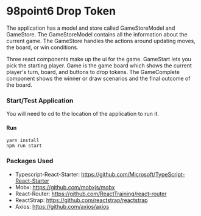 # 98point6 Drop Token

The application has a model and store called GameStoreModel and GameStore. The GameStoreModel contains all the information about the current game. The GameStore handles the actions around updating moves, the board, or win conditions.

Three react components make up the ui for the game. GameStart lets you pick the starting player. Game is the game board which shows the current player's turn, board, and buttons to drop tokens. The GameComplete component shows the winner or draw scenarios and the final outcome of the board. 

### Start/Test Application

You will need to cd to the location of the application to run it.

#### Run
```
yarn install
npm run start
```

### Packages Used
* Typescript-React-Starter: https://github.com/Microsoft/TypeScript-React-Starter
* Mobx: https://github.com/mobxjs/mobx
* React-Router: https://github.com/ReactTraining/react-router
* ReactStrap: https://github.com/reactstrap/reactstrap
* Axios: https://github.com/axios/axios